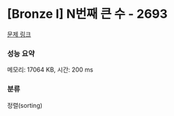 # [Bronze I] N번째 큰 수 - 2693 

[문제 링크](https://www.acmicpc.net/problem/2693) 

### 성능 요약

메모리: 17064 KB, 시간: 200 ms

### 분류

정렬(sorting)

